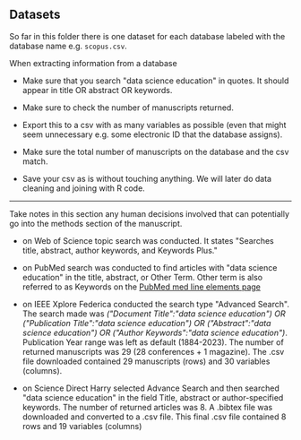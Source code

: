 ## Datasets

So far in this folder there is one dataset for each database labeled with the database name e.g. `scopus.csv`.  

When extracting information from a database 

- Make sure that you search "data science education" in quotes. It should appear in title OR abstract OR keywords. 

- Make sure to check the number of manuscripts returned.

- Export this to a csv with as many variables as possible (even that might seem unnecessary e.g. some electronic ID that the database assigns).

- Make sure the total number of manuscripts on the database and the csv match.

- Save your csv as is without touching anything. We will later do data cleaning and joining with R code.

---

Take notes in this section any human decisions involved that can potentially go into the methods section of the manuscript.

- on Web of Science topic search was conducted. It states "Searches title, abstract, author keywords, and Keywords Plus."

- on PubMed search was conducted to find articles with "data science education" in the title, abstract, or Other Term. Other term is also referred to as Keywords on the [PubMed med line elements page](https://www.nlm.nih.gov/bsd/mms/medlineelements.html#ot)

- on IEEE Xplore Federica conducted the search type "Advanced Search". The search made was _("Document Title":"data science education") OR ("Publication Title":"data science education") OR ("Abstract":"data science education") OR ("Author Keywords":"data science education")_. Publication Year range was left as default (1884-2023). The number of returned manuscripts was 29 (28 conferences + 1 magazine). The .csv file downloaded contained 29 manuscripts (rows) and 30 variables (columns).

- on Science Direct Harry selected Advance Search and then searched "data science education" in the field Title, abstract or author-specified keywords. The number of returned articles was 8. A .bibtex file was downloaded and converted to a .csv file. This final .csv file contained 8 rows and 19 variables (columns)


